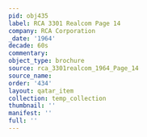 ```yaml
---
pid: obj435
label: RCA 3301 Realcom Page 14
company: RCA Corporation
_date: '1964'
decade: 60s
commentary: 
object_type: brochure
source: rca_3301realcom_1964_Page_14
source_name: 
order: '434'
layout: qatar_item
collection: temp_collection
thumbnail: ''
manifest: ''
full: ''
---
```

